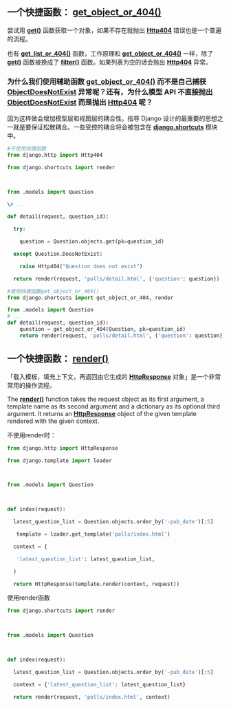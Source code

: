 ## 一个快捷函数： [**get_object_or_404()**](https://docs.djangoproject.com/zh-hans/3.1/topics/http/shortcuts/#django.shortcuts.get_object_or_404)

尝试用 [**get()**](https://docs.djangoproject.com/zh-hans/3.1/ref/models/querysets/#django.db.models.query.QuerySet.get) 函数获取一个对象，如果不存在就抛出 [**Http404**](https://docs.djangoproject.com/zh-hans/3.1/topics/http/views/#django.http.Http404) 错误也是一个普遍的流程。

也有 [**get_list_or_404()**](https://docs.djangoproject.com/zh-hans/3.1/topics/http/shortcuts/#django.shortcuts.get_list_or_404) 函数，工作原理和 [**get_object_or_404()**](https://docs.djangoproject.com/zh-hans/3.1/topics/http/shortcuts/#django.shortcuts.get_object_or_404) 一样，除了 [**get()**](https://docs.djangoproject.com/zh-hans/3.1/ref/models/querysets/#django.db.models.query.QuerySet.get) 函数被换成了 [**filter()**](https://docs.djangoproject.com/zh-hans/3.1/ref/models/querysets/#django.db.models.query.QuerySet.filter) 函数。如果列表为空的话会抛出 [**Http404**](https://docs.djangoproject.com/zh-hans/3.1/topics/http/views/#django.http.Http404) 异常。



### 为什么我们使用辅助函数 [**get_object_or_404()**](https://docs.djangoproject.com/zh-hans/3.1/topics/http/shortcuts/#django.shortcuts.get_object_or_404) 而不是自己捕获 [**ObjectDoesNotExist**](https://docs.djangoproject.com/zh-hans/3.1/ref/exceptions/#django.core.exceptions.ObjectDoesNotExist) 异常呢？还有，为什么模型 API 不直接抛出 [**ObjectDoesNotExist**](https://docs.djangoproject.com/zh-hans/3.1/ref/exceptions/#django.core.exceptions.ObjectDoesNotExist) 而是抛出 [**Http404**](https://docs.djangoproject.com/zh-hans/3.1/topics/http/views/#django.http.Http404) 呢？

因为这样做会增加模型层和视图层的耦合性。指导 Django 设计的最重要的思想之一就是要保证松散耦合。一些受控的耦合将会被包含在 [**django.shortcuts**](https://docs.djangoproject.com/zh-hans/3.1/topics/http/shortcuts/#module-django.shortcuts) 模块中。

```python
#不使用快捷函数
from django.http import Http404

from django.shortcuts import render



from .models import Question

\# ...

def detail(request, question_id):

  try:

    question = Question.objects.get(pk=question_id)

  except Question.DoesNotExist:

    raise Http404("Question does not exist")

  return render(request, 'polls/detail.html', {'question': question})
```

```python
#使用快捷函数get_object_or_404()
from django.shortcuts import get_object_or_404, render

from .models import Question
# ...
def detail(request, question_id):
    question = get_object_or_404(Question, pk=question_id)
    return render(request, 'polls/detail.html', {'question': question})
```



## 一个快捷函数： [render()](https://docs.djangoproject.com/zh-hans/3.1/topics/http/shortcuts/#django.shortcuts.render)

「载入模板，填充上下文，再返回由它生成的 [**HttpResponse**](https://docs.djangoproject.com/zh-hans/3.1/ref/request-response/#django.http.HttpResponse) 对象」是一个非常常用的操作流程。



The [**render()**](https://docs.djangoproject.com/zh-hans/3.1/topics/http/shortcuts/#django.shortcuts.render) function takes the request object as its first argument, a template name as its second argument and a dictionary as its optional third argument. It returns an [**HttpResponse**](https://docs.djangoproject.com/zh-hans/3.1/ref/request-response/#django.http.HttpResponse) object of the given template rendered with the given context.

 不使用render时：

```python
from django.http import HttpResponse

from django.template import loader



from .models import Question



def index(request):

  latest_question_list = Question.objects.order_by('-pub_date')[:5]

   template = loader.get_template('polls/index.html')

  context = {

   'latest_question_list': latest_question_list,

  }

  return HttpResponse(template.render(context, request))
```

使用render函数

```python
from django.shortcuts import render



from .models import Question



def index(request):

  latest_question_list = Question.objects.order_by('-pub_date')[:5]

  context = {'latest_question_list': latest_question_list}

  return render(request, 'polls/index.html', context)
```

